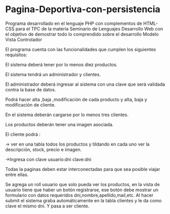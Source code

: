 # Pagina-Deportiva-con-persistencia
Programa desarrollado en el lenguaje PHP con complementos de HTML- CSS para el TPC de la materia Seminario de Lenguajes Desarrollo Web con el objetivo de demostrar todo lo comprendido sobre el desarrollo Modelo Vista Controlador 

El programa cuenta con las funcionalidades que cumplen los siguientes requisitos:

El sistema deberá tener por lo menos diez productos.

El sistema tendrá un administrador y clientes.

El administrador deberá ingresar al sistema con una clave que será validada contra la base de datos.

Podrá hacer  alta ,baja ,modificación de cada producto y alta, baja y modificación de cliente.

En el sistema deberán cargarse por lo menos tres clientes.

Los productos deberán tener una imagen asociada.

El cliente podrá :

->	ver en una tabla todos los productos y tildando en cada uno ver la descripción, stock, precio e imagen.

->Ingresa con clave usuario:dni  clave:dni

Todas la paginas deben estar interconectadas para que sea posible viajar entre ellas.

Se agrega un roll usuario que solo pueda ver los productos, en la vista de usuario tiene que haber un botón registrarse, ese botón debe mostrar un formulario con datos requeridos dni,nombre,apellido,mail,etc. Al hacer submit el sistema graba automáticamente en la tabla clientes y le da como clave el mismo dni. Y pasa a ser cliente.

